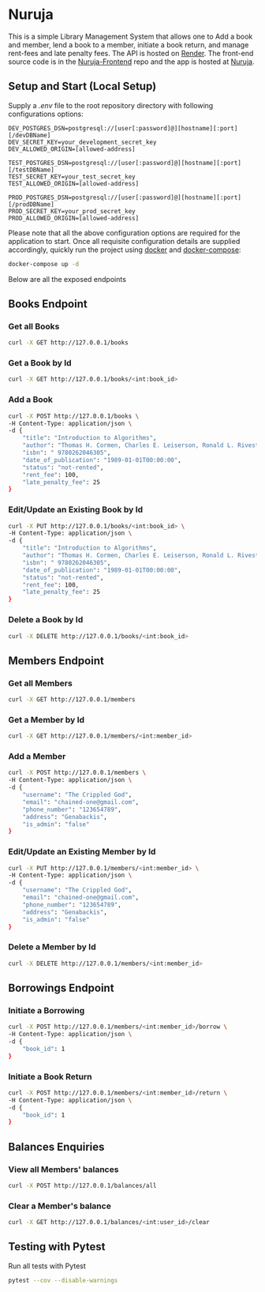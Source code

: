 # Nuruja

This is a simple Library Management System that allows one to Add a book and member, lend a book to a member, initiate
a book return, and manage rent-fees and late penalty fees. The API is hosted on [Render](https://render.com/).
The front-end source code is in the [Nuruja-Frontend](https://github.com/GichanaMayaka/nuruja-frontend) repo and the app
is hosted at [Nuruja](https://nuruja.vercel.app).

## Setup and Start (Local Setup)

Supply a _.env_ file to the root repository directory with following configurations options:

```dotenv
DEV_POSTGRES_DSN=postgresql://[user[:password]@][hostname][:port][/devDBName]
DEV_SECRET_KEY=your_development_secret_key
DEV_ALLOWED_ORIGIN=[allowed-address]

TEST_POSTGRES_DSN=postgresql://[user[:password]@][hostname][:port][/testDBName]
TEST_SECRET_KEY=your_test_secret_key
TEST_ALLOWED_ORIGIN=[allowed-address]

PROD_POSTGRES_DSN=postgresql://[user[:password]@][hostname][:port][/prodDBName]
PROD_SECRET_KEY=your_prod_secret_key
PROD_ALLOWED_ORIGIN=[allowed-address]
```

Please note that all the above configuration options are required for the application to start. Once all requisite
configuration details are supplied accordingly, quickly run the project
using [docker](https://www.docker.com/) and
[docker-compose](https://docs.docker.com/compose/):

```bash
docker-compose up -d
```

Below are all the exposed endpoints

## Books Endpoint

### Get all Books

```bash
curl -X GET http://127.0.0.1/books
```

### Get a Book by Id

```bash
curl -X GET http://127.0.0.1/books/<int:book_id>
```

### Add a Book

```bash
curl -X POST http://127.0.0.1/books \
-H Content-Type: application/json \
-d {
    "title": "Introduction to Algorithms",
    "author": "Thomas H. Cormen, Charles E. Leiserson, Ronald L. Rivest, and Clifford Stein",
    "isbn": " 9780262046305",
    "date_of_publication": "1989-01-01T00:00:00",
    "status": "not-rented",
    "rent_fee": 100,
    "late_penalty_fee": 25
}
```

### Edit/Update an Existing Book by Id

```bash
curl -X PUT http://127.0.0.1/books/<int:book_id> \
-H Content-Type: application/json \
-d {
    "title": "Introduction to Algorithms",
    "author": "Thomas H. Cormen, Charles E. Leiserson, Ronald L. Rivest, and Clifford Stein",
    "isbn": " 9780262046305",
    "date_of_publication": "1989-01-01T00:00:00",
    "status": "not-rented",
    "rent_fee": 100,
    "late_penalty_fee": 25
}
```

### Delete a Book by Id

```bash
curl -X DELETE http://127.0.0.1/books/<int:book_id>
```

## Members Endpoint

### Get all Members

```bash
curl -X GET http://127.0.0.1/members
```

### Get a Member by Id

```bash
curl -X GET http://127.0.0.1/members/<int:member_id>
```

### Add a Member

```bash
curl -X POST http://127.0.0.1/members \
-H Content-Type: application/json \
-d {
    "username": "The Crippled God",
    "email": "chained-one@gmail.com",
    "phone_number": "123654789",
    "address": "Genabackis",
    "is_admin": "false"
}
```

### Edit/Update an Existing Member by Id

```bash
curl -X PUT http://127.0.0.1/members/<int:member_id> \
-H Content-Type: application/json \
-d {
    "username": "The Crippled God",
    "email": "chained-one@gmail.com",
    "phone_number": "123654789",
    "address": "Genabackis",
    "is_admin": "false"
}
```

### Delete a Member by Id

```bash
curl -X DELETE http://127.0.0.1/members/<int:member_id>
```

## Borrowings Endpoint

### Initiate a Borrowing

```bash
curl -X POST http://127.0.0.1/members/<int:member_id>/borrow \
-H Content-Type: application/json \
-d {
    "book_id": 1
}
```

### Initiate a Book Return

```bash
curl -X POST http://127.0.0.1/members/<int:member_id>/return \
-H Content-Type: application/json \
-d {
    "book_id": 1
}
```

## Balances Enquiries

### View all Members' balances

```bash
curl -X POST http://127.0.0.1/balances/all
```

### Clear a Member's balance

```bash
curl -X GET http://127.0.0.1/balances/<int:user_id>/clear
```

## Testing with Pytest

Run all tests with Pytest

```bash
pytest --cov --disable-warnings
```
